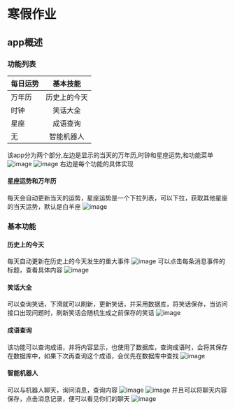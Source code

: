 # 寒假作业
## app概述
### 功能列表 
 每日运势|基本技能|
--|:--:|
万年历|历史上的今天
时钟|笑话大全
星座|成语查询
无|智能机器人

该app分为两个部分,左边是显示的当天的万年历,时钟和星座运势,和功能菜单
![image](https://github.com/TangMingDan/theapp/blob/master/images/12.png)
![image](https://github.com/TangMingDan/theapp/blob/master/images/11.png)
右边是每个功能的具体实现
#### 星座运势和万年历
每天会自动更新当天的运势，星座运势是一个下拉列表，可以下拉，获取其他星座的当天运势，默认是白羊座
![image](https://github.com/TangMingDan/theapp/blob/master/images/3.png)
### 基本功能
#### 历史上的今天
每天自动更新在历史上的今天发生的重大事件
![image](https://github.com/TangMingDan/theapp/blob/master/images/2.png)
可以点击每条消息事件的标题，查看具体内容
![image](https://github.com/TangMingDan/theapp/blob/master/images/4.png)
#### 笑话大全
可以查询笑话，下滑就可以刷新，更新笑话，并采用数据库，将笑话保存，当访问接口出现问题时，刷新笑话会随机生成之前保存的笑话
![image](https://github.com/TangMingDan/theapp/blob/master/images/5.png)
#### 成语查询
该功能可以查询成语，并将内容显示，也使用了数据库，查询成语时，会将其保存在数据库中，如果下次再查询这个成语，会优先在数据库中查找
![image](https://github.com/TangMingDan/theapp/blob/master/images/9.png)
#### 智能机器人
可以与机器人聊天，询问消息，查询内容
![image](https://github.com/TangMingDan/theapp/blob/master/images/10.png)
![image](https://github.com/TangMingDan/theapp/blob/master/images/6.png)
并且可以将聊天内容保存，点击消息记录，便可以看见你们的聊天
![image](https://github.com/TangMingDan/theapp/blob/master/images/8.png)





